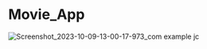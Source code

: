 # Movie_App
![Screenshot_2023-10-09-13-00-17-973_com example jc](https://github.com/Reezaa97/Movie_App/assets/142265400/af02cfc5-ffca-4ae0-be97-80a28f6fa39a)
